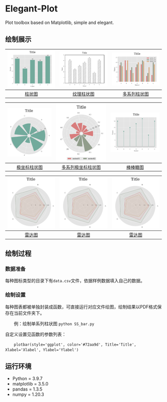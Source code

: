 # Elegant-Plot
Plot toolbox based on Matplotlib, simple and elegant.

## 绘制展示

![](./图片/bar.png) | ![](./图片/texture_bar.png) | ![](./图片/MS_bar.png)
:---:|:---:|:---:
[柱状图](./对比/柱状图/SS_Bar.py)| [纹理柱状图](./对比/柱状图/SS_Bar.py) | [多系列柱状图](./对比/多系列柱状图/MS_Bar.py)

![](./图片/cicle_bar.png) | ![](./图片/Ms_circle_bar.png) | ![](./图片/stem.png)
:---:|:---:|:---:
[极坐标柱状图](./对比/极坐标柱状图/circle_Bar.py)| [多系列极坐标柱状图](./对比/多系列极坐标柱状图/MS_circle_Bar.py) | [棒棒糖图](./对比/棒棒糖图/Stem.py)

![](./图片/spyder.png) | ![](./图片/spyder.png) | ![](./图片/spyder.png)
:---:|:---:|:---:
[雷达图](./对比/雷达图/spider.py)| [雷达图](./对比/雷达图/spider.py) | [雷达图](./对比/雷达图/spider.py)

## 绘制过程
### 数据准备
每种图标类型的目录下有`data.csv`文件，依据样例数据填入自己的数据。
### 绘制设置
每种图表都被单独封装成函数，可直接运行对应文件绘图，绘制结果以PDF格式保存在当前文件夹下。

&emsp;&emsp;例：绘制单系列柱状图 `python SS_bar.py`

自定义设置见函数的参数列表：

&emsp;&emsp;`plotbar(style='ggplot', color='#72aa9d', Title='Title', Xlabel='Xlabel', Ylabel='Ylabel')`

## 运行环境
- Python = 3.9.7
- matplotlib = 3.5.0
- pandas = 1.3.5
- numpy = 1.20.3
